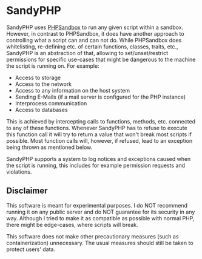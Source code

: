 # SandyPHP
SandyPHP uses [PHPSandbox](https://github.com/Corveda/PHPSandbox) to run any given script within a sandbox. However, in contrast to PHPSandbox, it does have another approach to controlling what a script can and can not do. While PHPSandbox does whitelisting, re-defining etc. of certain functions, classes, traits, etc., SandyPHP is an abstraction of that, allowing to set/unset/restrict permissions for specific use-cases that might be dangerous to the machine the script is running on. For example:

  - Access to storage
  - Access to the network
  - Access to any information on the host system
  - Sending E-Mails (if a mail server is configured for the PHP instance)
  - Interprocess communication
  - Access to databases

This is achieved by intercepting calls to functions, methods, etc. connected to any of these functions. Whenever SandyPHP has to refuse to execute this function call it will try to return a value that won't break most scripts if possible. Most function calls will, however, if refused, lead to an exception being thrown as mentioned below.

SandyPHP supports a system to log notices and exceptions caused when the script is running, this includes for example permission requests and violations.

## Disclaimer
This software is meant for experimental purposes. I do NOT recommend running it on any public server and do NOT guarantee for its security in any way. Although I tried to make it as compatible as possible with normal PHP, there might be edge-cases, where scripts will break.

This software does not make other precautionary measures (such as containerization) unnecessary. The usual measures should still be taken to protect users' data.